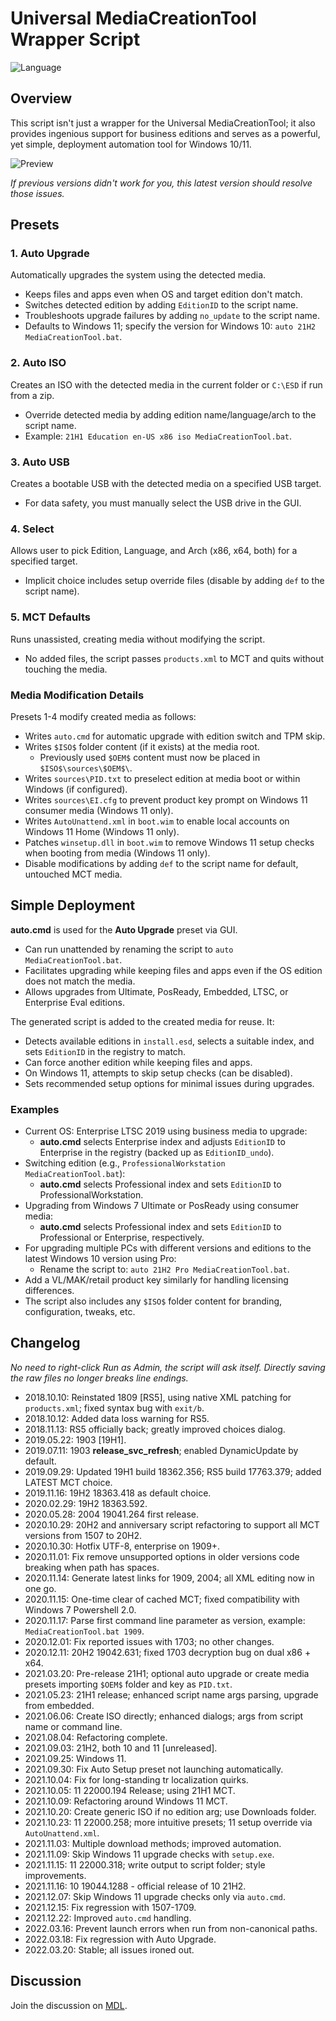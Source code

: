 # Universal MediaCreationTool Wrapper Script

![Language](https://img.shields.io/badge/Language-Batch-blue)

## Overview

This script isn't just a wrapper for the Universal MediaCreationTool; it also provides ingenious support for business editions and serves as a powerful, yet simple, deployment automation tool for Windows 10/11.

![Preview](preview.png)

*If previous versions didn't work for you, this latest version should resolve those issues.*

## Presets

### 1. **Auto Upgrade**
Automatically upgrades the system using the detected media.
- Keeps files and apps even when OS and target edition don't match.
- Switches detected edition by adding `EditionID` to the script name.
- Troubleshoots upgrade failures by adding `no_update` to the script name.
- Defaults to Windows 11; specify the version for Windows 10: `auto 21H2 MediaCreationTool.bat`.

### 2. **Auto ISO**
Creates an ISO with the detected media in the current folder or `C:\ESD` if run from a zip.
- Override detected media by adding edition name/language/arch to the script name.
- Example: `21H1 Education en-US x86 iso MediaCreationTool.bat`.

### 3. **Auto USB**
Creates a bootable USB with the detected media on a specified USB target.
- For data safety, you must manually select the USB drive in the GUI.

### 4. **Select**
Allows user to pick Edition, Language, and Arch (x86, x64, both) for a specified target.
- Implicit choice includes setup override files (disable by adding `def` to the script name).

### 5. **MCT Defaults**
Runs unassisted, creating media without modifying the script.
- No added files, the script passes `products.xml` to MCT and quits without touching the media.

### Media Modification Details
Presets 1-4 modify created media as follows:
- Writes `auto.cmd` for automatic upgrade with edition switch and TPM skip.
- Writes `$ISO$` folder content (if it exists) at the media root.
  - Previously used `$OEM$` content must now be placed in `$ISO$\sources\$OEM$\`.
- Writes `sources\PID.txt` to preselect edition at media boot or within Windows (if configured).
- Writes `sources\EI.cfg` to prevent product key prompt on Windows 11 consumer media (Windows 11 only).
- Writes `AutoUnattend.xml` in `boot.wim` to enable local accounts on Windows 11 Home (Windows 11 only).
- Patches `winsetup.dll` in `boot.wim` to remove Windows 11 setup checks when booting from media (Windows 11 only).
- Disable modifications by adding `def` to the script name for default, untouched MCT media.

## Simple Deployment

**auto.cmd** is used for the **Auto Upgrade** preset via GUI.
- Can run unattended by renaming the script to `auto MediaCreationTool.bat`.
- Facilitates upgrading while keeping files and apps even if the OS edition does not match the media.
- Allows upgrades from Ultimate, PosReady, Embedded, LTSC, or Enterprise Eval editions.

The generated script is added to the created media for reuse. It:
- Detects available editions in `install.esd`, selects a suitable index, and sets `EditionID` in the registry to match.
- Can force another edition while keeping files and apps.
- On Windows 11, attempts to skip setup checks (can be disabled).
- Sets recommended setup options for minimal issues during upgrades.

### Examples

- Current OS: Enterprise LTSC 2019 using business media to upgrade:
  - **auto.cmd** selects Enterprise index and adjusts `EditionID` to Enterprise in the registry (backed up as `EditionID_undo`).
- Switching edition (e.g., `ProfessionalWorkstation MediaCreationTool.bat`):
  - **auto.cmd** selects Professional index and sets `EditionID` to ProfessionalWorkstation.
- Upgrading from Windows 7 Ultimate or PosReady using consumer media:
  - **auto.cmd** selects Professional index and sets `EditionID` to Professional or Enterprise, respectively.
- For upgrading multiple PCs with different versions and editions to the latest Windows 10 version using Pro:
  - Rename the script to: `auto 21H2 Pro MediaCreationTool.bat`.
- Add a VL/MAK/retail product key similarly for handling licensing differences.
- The script also includes any `$ISO$` folder content for branding, configuration, tweaks, etc.

## Changelog

_No need to right-click Run as Admin, the script will ask itself. Directly saving the raw files no longer breaks line endings._

- 2018.10.10: Reinstated 1809 [RS5], using native XML patching for `products.xml`; fixed syntax bug with `exit/b`.
- 2018.10.12: Added data loss warning for RS5.
- 2018.11.13: RS5 officially back; greatly improved choices dialog.
- 2019.05.22: 1903 [19H1].
- 2019.07.11: 1903 __release_svc_refresh__; enabled DynamicUpdate by default.
- 2019.09.29: Updated 19H1 build 18362.356; RS5 build 17763.379; added LATEST MCT choice.
- 2019.11.16: 19H2 18363.418 as default choice.
- 2020.02.29: 19H2 18363.592.
- 2020.05.28: 2004 19041.264 first release.
- 2020.10.29: 20H2 and anniversary script refactoring to support all MCT versions from 1507 to 20H2.
- 2020.10.30: Hotfix UTF-8, enterprise on 1909+.
- 2020.11.01: Fix remove unsupported options in older versions code breaking when path has spaces.
- 2020.11.14: Generate latest links for 1909, 2004; all XML editing now in one go.
- 2020.11.15: One-time clear of cached MCT; fixed compatibility with Windows 7 Powershell 2.0.
- 2020.11.17: Parse first command line parameter as version, example: `MediaCreationTool.bat 1909`.
- 2020.12.01: Fix reported issues with 1703; no other changes.
- 2020.12.11: 20H2 19042.631; fixed 1703 decryption bug on dual x86 + x64.
- 2021.03.20: Pre-release 21H1; optional auto upgrade or create media presets importing `$OEM$` folder and key as `PID.txt`.
- 2021.05.23: 21H1 release; enhanced script name args parsing, upgrade from embedded.
- 2021.06.06: Create ISO directly; enhanced dialogs; args from script name or command line.
- 2021.08.04: Refactoring complete.
- 2021.09.03: 21H2, both 10 and 11 [unreleased].
- 2021.09.25: Windows 11.
- 2021.09.30: Fix Auto Setup preset not launching automatically.
- 2021.10.04: Fix for long-standing tr localization quirks.
- 2021.10.05: 11 22000.194 Release; using 21H1 MCT.
- 2021.10.09: Refactoring around Windows 11 MCT.
- 2021.10.20: Create generic ISO if no edition arg; use Downloads folder.
- 2021.10.23: 11 22000.258; more intuitive presets; 11 setup override via `AutoUnattend.xml`.
- 2021.11.03: Multiple download methods; improved automation.
- 2021.11.09: Skip Windows 11 upgrade checks with `setup.exe`.
- 2021.11.15: 11 22000.318; write output to script folder; style improvements.
- 2021.11.16: 10 19044.1288 - official release of 10 21H2.
- 2021.12.07: Skip Windows 11 upgrade checks only via `auto.cmd`.
- 2021.12.15: Fix regression with 1507-1709.
- 2021.12.22: Improved `auto.cmd` handling.
- 2022.03.16: Prevent launch errors when run from non-canonical paths.
- 2022.03.18: Fix regression with Auto Upgrade.
- 2022.03.20: Stable; all issues ironed out.

## Discussion

Join the discussion on [MDL](https://forums.mydigitallife.net/threads/universal-mediacreationtool-wrapper-script-create-windows-11-media-with-automatic-bypass.84168/).